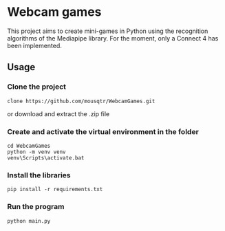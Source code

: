 # Webcam games

This project aims to create mini-games in Python using the recognition algorithms of the Mediapipe library. For the moment, only a Connect 4 has been implemented.

## Usage
### Clone the project
```
clone https://github.com/mousqtr/WebcamGames.git
```
or download and extract the .zip file

### Create and activate the virtual environment in the folder
```
cd WebcamGames
python -m venv venv
venv\Scripts\activate.bat
```
### Install the libraries 
```
pip install -r requirements.txt
```
### Run the program
```
python main.py
```
